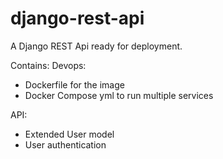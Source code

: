 # django-rest-api

A Django REST Api ready for deployment.

Contains:
Devops:
- Dockerfile for the image
- Docker Compose yml to run multiple services
 
API:
- Extended User model
- User authentication 

